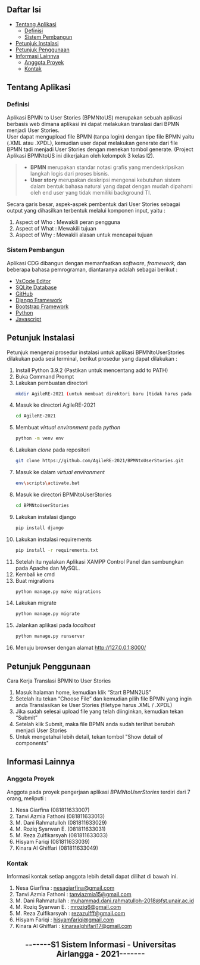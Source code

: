 

## Daftar Isi
* [Tentang Aplikasi](#tentang-aplikasi)
  * [Definisi](#definisi)
  * [Sistem Pembangun](#sistem-pembangun)
* [Petunjuk Instalasi](#petunjuk-instalasi)
* [Petunjuk Penggunaan](#petunjuk-penggunaan)
* [Informasi Lainnya](informasi-lainnya)
  * [Anggota Proyek](#anggota-proyek)
  * [Kontak](#kontak)

<!-- TENTANG APLIKASI -->
## Tentang Aplikasi
### Definisi
Aplikasi BPMN to User Stories (BPMNtoUS) merupakan sebuah aplikasi berbasis web dimana aplikasi ini dapat melakukan translasi dari BPMN menjadi User Stories. 
<br>
User dapat mengupload file BPMN (tanpa login) dengan tipe file BPMN yaitu (.XML atau .XPDL), kemudian user dapat melakukan generate dari file BPMN tadi menjadi User Stories dengan menekan tombol generate. (Project Aplikasi BPMNtoUS ini dikerjakan oleh kelompok 3 kelas I2).
<br/>
>- **BPMN** merupakan standar notasi grafis yang mendeskripsikan langkah logis dari proses bisnis.
>- **User story** merupakan deskripsi mengenai kebutuhan sistem dalam bentuk bahasa natural yang dapat dengan mudah dipahami oleh end user yang tidak memiliki background TI.

Secara garis besar, aspek-aspek pembentuk dari User Stories sebagai output yang dihasilkan terbentuk melalui komponen input, yaitu :
1. Aspect of Who : Mewakili peran pengguna
2. Aspect of What : Mewakili tujuan 
3. Aspect of Why : Mewakili alasan untuk mencapai tujuan

### Sistem Pembangun
Aplikasi CDG dibangun dengan memanfaatkan *software*, *framework*, dan beberapa bahasa pemrograman, diantaranya adalah sebagai berikut :
- [VsCode Editor](https://code.visualstudio.com/)
- [SQLite Database](https://www.sqlite.org/index.html)
- [GitHub](https://github.com/)
- [Django Framework](https://www.djangoproject.com/) 
- [Bootstrap Framework](https://getbootstrap.com/)
- [Python](https://www.python.org/)
- [Javascript](javascript.com)

## Petunjuk Instalasi 
Petunjuk mengenai prosedur instalasi untuk aplikasi BPMNtoUserStories dilakukan pada sesi terminal, berikut prosedur yang dapat dilakukan :
1. Install Python 3.9.2 (Pastikan untuk mencentang add to PATH)
2. Buka Command Prompt
3. Lakukan pembuatan directori
   ```sh
   mkdir AgileRE-2021 (untuk membuat direktori baru [tidak harus pada disk C:])
   ```
4. Masuk ke directori AgileRE-2021
   ```sh
   cd AgileRE-2021
   ```
5. Membuat *virtual environment* pada *python*
   ```sh
   python -m venv env
   ```
6. Lakukan *clone* pada repositori
   ```sh
   git clone https://github.com/AgileRE-2021/BPMNtoUserStories.git
   ```
7. Masuk ke dalam *virtual environment* 
   ```sh
   env\scripts\activate.bat
   ```
8. Masuk ke directori BPMNtoUserStories
   ```sh
   cd BPMNtoUserStories
   ```
9. Lakukan instalasi django
   ```sh
   pip install django
   ```
10. Lakukan instalasi requirements
    ```sh
    pip install -r requirements.txt
    ```
11. Setelah itu nyalakan Aplikasi XAMPP Control Panel dan sambungkan pada Apache dan MySQL.
12. Kembali ke cmd
13. Buat migrations
    ```sh
    python manage.py make migrations
    ```
14. Lakukan migrate
    ```sh
    python manage.py migrate
    ```
15. Jalankan aplikasi pada *localhost*
    ```sh
    python manage.py runserver
    ```
16. Menuju browser dengan alamat http://127.0.0.1:8000/


## Petunjuk Penggunaan
Cara Kerja Translasi BPMN to User Stories
1. Masuk halaman home, kemudian klik “Start BPMN2US”
2. Setelah itu tekan “Choose File” dan kemudian pilih file BPMN yang ingin anda Translasikan ke User Stories (filetype harus .XML / .XPDL)
3. Jika sudah selesai upload file yang telah diinginkan, kemudian tekan “Submit”
4. Setelah klik Submit, maka file BPMN anda sudah terlihat berubah menjadi User Stories
5. Untuk mengetahui lebih detail, tekan tombol "Show detail of components"


## Informasi Lainnya
### Anggota Proyek
Anggota pada proyek pengerjaan aplikasi *BPMNtoUserStories* terdiri dari 7 orang, meliputi :

1. Nesa Giarfina         (081811633007)
2. Tanvi Azmia Fathoni   (081811633013)
3. M. Dani Rahmatulloh   (081811633029)
4. M. Roziq Syarwan E.   (081811633031)
5. M. Reza Zulfikarsyah  (081811633033)
6. Hisyam Fariqi         (081811633039)
7. Kinara Al Ghiffari    (081811633049)

### Kontak 
Informasi kontak setiap anggota lebih detail dapat dilihat di bawah ini. 
1. Nesa Giarfina         : nesagiarfina@gmail.com
2. Tanvi Azmia Fathoni   : tanviazmia15@gmail.com
3. M. Dani Rahmatullah   : muhammad.dani.rahmatulloh-2018@fst.unair.ac.id
4. M. Roziq Syarwan E.   : mroziq6@gmail.com
5. M. Reza Zulfikarsyah  : rezazulfff@gmail.com
6. Hisyam Fariqi         : hisyamfariqi@gmail.com
7. Kinara Al Ghiffari    : kinaraalghifari17@gmail.com

<h2 align="center"> -------S1 Sistem Informasi - Universitas Airlangga - 2021------- </h2>

